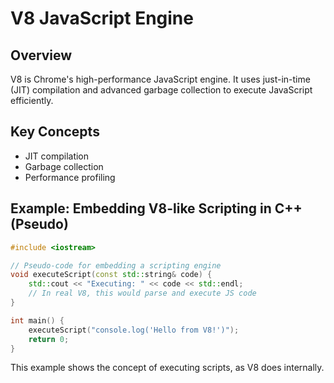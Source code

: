 # V8 JavaScript Engine

## Overview
V8 is Chrome's high-performance JavaScript engine. It uses just-in-time (JIT) compilation and advanced garbage collection to execute JavaScript efficiently.

## Key Concepts
- JIT compilation
- Garbage collection
- Performance profiling

## Example: Embedding V8-like Scripting in C++ (Pseudo)
```cpp
#include <iostream>

// Pseudo-code for embedding a scripting engine
void executeScript(const std::string& code) {
    std::cout << "Executing: " << code << std::endl;
    // In real V8, this would parse and execute JS code
}

int main() {
    executeScript("console.log('Hello from V8!')");
    return 0;
}
```

This example shows the concept of executing scripts, as V8 does internally.
